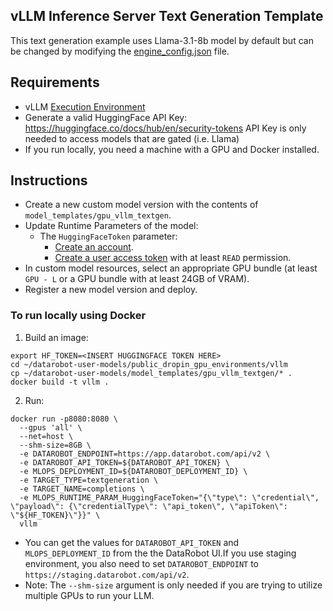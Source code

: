 ## vLLM Inference Server Text Generation Template

This text generation example uses Llama-3.1-8b model by default but can be changed by modifying the [engine_config.json](engine_config.json) file.

## Requirements
- vLLM [Execution Environment](../../public_dropin_gpu_environments/vllm/)
- Generate a valid HuggingFace API Key:
https://huggingface.co/docs/hub/en/security-tokens
API Key is only needed to access models that are gated (i.e. Llama)
- If you run locally, you need a machine with a GPU and Docker installed.

## Instructions

- Create a new custom model version with the contents of `model_templates/gpu_vllm_textgen`.
- Update Runtime Parameters of the model:
  - The `HuggingFaceToken` parameter:
    - [Create an account](https://huggingface.co/join).
    - [Create a user access token](https://huggingface.co/docs/hub/en/security-tokens) with at least `READ` permission.
- In custom model resources, select an appropriate GPU bundle (at least `GPU - L` or a GPU bundle with at least 24GB of VRAM).
- Register a new model version and deploy.

### To run locally using Docker

1. Build an image:
```shell
export HF_TOKEN=<INSERT HUGGINGFACE TOKEN HERE>
cd ~/datarobot-user-models/public_dropin_gpu_environments/vllm
cp ~/datarobot-user-models/model_templates/gpu_vllm_textgen/* .
docker build -t vllm .
```



2. Run:
```shell
docker run -p8080:8080 \
  --gpus 'all' \
  --net=host \
  --shm-size=8GB \
  -e DATAROBOT_ENDPOINT=https://app.datarobot.com/api/v2 \
  -e DATAROBOT_API_TOKEN=${DATAROBOT_API_TOKEN} \
  -e MLOPS_DEPLOYMENT_ID=${DATAROBOT_DEPLOYMENT_ID} \
  -e TARGET_TYPE=textgeneration \
  -e TARGET_NAME=completions \
  -e MLOPS_RUNTIME_PARAM_HuggingFaceToken="{\"type\": \"credential\", \"payload\": {\"credentialType\": \"api_token\", \"apiToken\": \"${HF_TOKEN}\"}}" \
  vllm
```
- You can get the values for `DATAROBOT_API_TOKEN` and `MLOPS_DEPLOYMENT_ID` from the the DataRobot UI.If you use staging environment, you also need to set `DATAROBOT_ENDPOINT` to `https://staging.datarobot.com/api/v2`.
- Note: The `--shm-size` argument is only needed if you are trying to utilize multiple GPUs to run your LLM.
